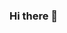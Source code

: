 ### Hi there 👋

<!--
**federico98/federico98** is a ✨ _special_ ✨ repository because its `README.md` (this file) appears on your GitHub profile.

Here are some ideas to get you started:

- 🔭 Estamos  haciendo pruebas en git
- 🌱  Estamos aprendiendo Diseño web
- 👯 I’m looking to collaborate on ...
- 🤔 I’m looking for help with ...
- 💬 Ask me about ...
- 📫  
- 😄  Gemini
<p align = "center"> <img src = "https://github-readme-stats.vercel.app/api?username=federico98&&show_icons=true&title_color=00fa9a&icon_color=00c87b&text_color=00fa9a&bg_color=191919&count_private= 
